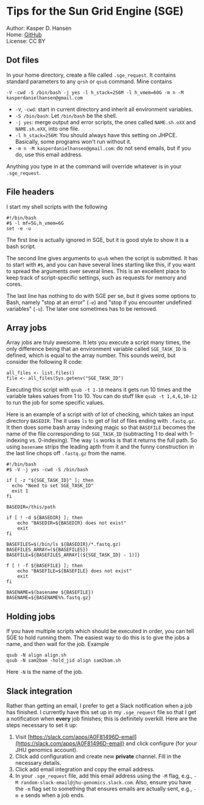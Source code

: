 # Tips for the Sun Grid Engine (SGE)

Author: Kasper D. Hansen  
Home: [GitHub](https://github.com/kasperdanielhansen/Tips_SGE)  
License: CC BY  

## Dot files

In your home directory, create a file called `.sge_request`.  It contains standard parameters to any `qrsh` or `qsub` command.  Mine contains

```{bash}
-V -cwd -S /bin/bash -j yes -l h_stack=256M -l h_vmem=60G -m n -M kasperdanielhansen@gmail.com
```

- `-V`, `-cwd`: start in current directory and inherit all environment variables.
- `-S /bin/bash`: Let `/bin/bash` be the shell.
- `-j yes`: merge output and error scripts, the ones called `NAME.sh.oXX` and `NAME.sh.eXX`, into one file.
- `-l h_stack=256M`: You should always have this setting on JHPCE.  Basically, some programs won't run without it.
- `-m n -M kasperdanielhansen@gmail.com`: do not send emails, but if you do, use this email address.

Anything you type in at the command will override whatever is in your `.sge_request`.

## File headers

I start my shell scripts with the following

```{bash}
#!/bin/bash
#$ -l mf=5G,h_vmem=6G
set -e -u
```

The first line is actually ignored in SGE, but it is good style to show it is a bash script.

The second line gives arguments to `qsub` when the script is submitted.  It has to start with `#$`, and you can have several lines starting like this, if you want to spread the arguments over several lines.  This is an excellent place to keep track of script-specific settings, such as requests for memory and cores.

The last line has nothing to do with SGE per se, but it gives some options to Bash, namely "stop at an error" (`-e`) and "stop if you encounter undefined variables" (`-u`).  The later one sometimes has to be removed.

## Array jobs

Array jobs are truly awesome.  It lets you execute a script many times, the only difference being that an environment variable called `SGE_TASK_ID` is defined, which is equal to the array number.  This sounds weird, but consider the following R code:

```{r}
all_files <- list.files()
file <- all_files(Sys.getenv("SGE_TASK_ID")
```

Executing this script with `qsub -t 1-10` means it gets run 10 times and the variable takes values from 1 to 10.  You can do stuff like `qsub -t 1,4,6,10-12` to run the job for some specific values.

Here is an example of a script with of lot of checking, which takes an input directory `BASEDIR`.  The it uses `ls` to get of list of files ending with `.fastq.gz`.  It then does some bash array indexing magic so that `BASEFILE` becomes the name of the file corresponding to `SGE_TASK_ID` (subtracting 1 to deal with 1-indexing vs. 0-indexing).  The way `ls` works is that it returns the full path.  So using `basename` strips the leading apth from it and the funny construction in the last line chops off `.fastq.gz` from the name.

```{bash}
#!/bin/bash
#$ -V -j yes -cwd -S /bin/bash

if [ -z "${SGE_TASK_ID}" ]; then
  echo "Need to set SGE_TASK_ID"
  exit 1
fi

BASEDIR=/this/path

if [ ! -d ${BASEDIR} ]; then
    echo "BASEDIR=${BASEDIR} does not exist"
    exit
fi

BASEFILES=$(/bin/ls ${BASEDIR}/*.fastq.gz)
BASEFILES_ARRAY=(${BASEFILES})
BASEFILE=${BASEFILES_ARRAY[(${SGE_TASK_ID} - 1)]}

f [ ! -f ${BASEFILE} ]; then
    echo "BASEFILE=${BASEFILE} does not exist"
    exit
fi

BASENAME=$(basename ${BASEFILE})
BASENAME=${BASENAME%%.fastq.gz}
```

## Holding jobs

If you have multiple scripts which should be executed in order, you can tell SGE to hold running them.  The easiest way to do this is to give the jobs a name, and then wait for the job.  Example 

```{bash}
qsub -N align align.sh
qsub -N sam2bam -hold_jid align sam2bam.sh
```

Here `-N` is the name of the job.

## Slack integration

Rather than getting an email, I prefer to get a Slack notification when a job has finished. I currently have this set up in my `.sge_request` file so that I get a notification when __every__ job finishes; this is definitely overkill. Here are the steps necessary to set it up:

1. Visit [https://slack.com/apps/A0F81496D-email](https://slack.com/apps/A0F81496D-email) and click configure (for your JHU genomics account).
2. Click add configuration and create new __private__ channel. Fill in the necessary details.
3. Click add email integration and copy the email address.
4. In your `.sge_request` file, add this email address using the `-M` flag, e.g., `-M random-slack-email@jhu-genomics.slack.com`. Also, ensure you have the `-m` flag set to something that ensures emails are actually sent, e.g., `-m e` sends when a job ends.
